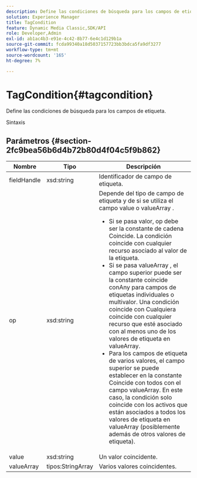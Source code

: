 ```yaml
---
description: Define las condiciones de búsqueda para los campos de etiqueta.
solution: Experience Manager
title: TagCondition
feature: Dynamic Media Classic,SDK/API
role: Developer,Admin
exl-id: ab1ac4b3-e91e-4c42-8b77-6e4c1d129b1a
source-git-commit: fcda99340a18d5037157723bb3bdca5fa9df3277
workflow-type: tm+mt
source-wordcount: '165'
ht-degree: 7%

---
```


# TagCondition{#tagcondition}

Define las condiciones de búsqueda para los campos de etiqueta.

Sintaxis

## Parámetros {#section-2fc9bea56b6d4b72b80d4f04c5f9b862}

<table id="table_04100BB8ABD84EF68B0A7CE3AD946414"> 
 <thead> 
  <tr> 
   <th colname="col1" class="entry"> Nombre </th> 
   <th colname="col2" class="entry"> Tipo </th> 
   <th colname="col3" class="entry"> Descripción </th> 
  </tr> 
 </thead>
 <tbody> 
  <tr> 
   <td colname="col1"> <span class="codeph"> <span class="varname"> fieldHandle</span> </span> </td> 
   <td colname="col2"> <span class="codeph"> xsd:string</span> </td> 
   <td colname="col3"> Identificador de campo de etiqueta. </td> 
  </tr> 
  <tr> 
   <td colname="col1"> <span class="codeph"> <span class="varname"> op</span> </span> </td> 
   <td colname="col2"> <span class="codeph"> xsd:string</span> </td> 
   <td colname="col3">Depende del tipo de campo de etiqueta y de si se utiliza el campo value o valueArray . 
    <ul id="ul_CC0926425B094B3BB7D70CB392DBDABD">
     <li id="li_09AB923A9A8D4A71917CF59C150E4EF5">Si se pasa <span class="codeph"> valor</span>, <span class="codeph"> op</span> debe ser la constante de cadena Coincide. La condición coincide con cualquier recurso asociado al valor de la etiqueta. </li>
     <li id="li_70F18494AB6C454EB611F51F16C19FAD">Si se pasa <span class="codeph"> valueArray</span> , el campo superior puede ser la constante <span class="codeph"> coincide conAny</span> para campos de etiquetas individuales o multivalor. Una condición <span class="codeph"> coincide con Cualquiera</span> coincide con cualquier recurso que esté asociado con al menos uno de los valores de etiqueta en <span class="codeph"> valueArray</span>. </li>
     <li id="li_0B25542D7E964B26B15591C45D5C66D0">Para los campos de etiqueta de varios valores, el campo superior se puede establecer en la constante <span class="codeph"> Coincide con todos</span> con el campo <span class="codeph"> valueArray</span>. En este caso, la condición solo coincide con los activos que están asociados a todos los valores de etiqueta en <span class="codeph"> valueArray</span> (posiblemente además de otros valores de etiqueta). </li>
    </ul></td> 
  </tr> 
  <tr> 
   <td colname="col1"> <span class="codeph"> <span class="varname"> value</span> </span> </td> 
   <td colname="col2"> <span class="codeph"> xsd:string</span> </td> 
   <td colname="col3"> Un valor coincidente. </td> 
  </tr> 
  <tr> 
   <td colname="col1"> <span class="codeph"> <span class="varname"> valueArray</span> </span> </td> 
   <td colname="col2"> <span class="codeph"> tipos:StringArray</span> </td> 
   <td colname="col3"> Varios valores coincidentes. </td> 
  </tr> 
 </tbody> 
</table>
